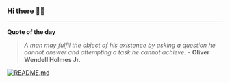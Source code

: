 ### Hi there 👋🏻


---

**Quote of the day**

> *A man may fulfil the object of his existence by asking a question he cannot answer and attempting a task he cannot achieve.* - **Oliver Wendell Holmes Jr.** 

[![README.md](https://github.com/marcolovazzano/marcolovazzano/actions/workflows/readme.yml/badge.svg?branch=main)](https://github.com/marcolovazzano/marcolovazzano/actions/workflows/readme.yml)
